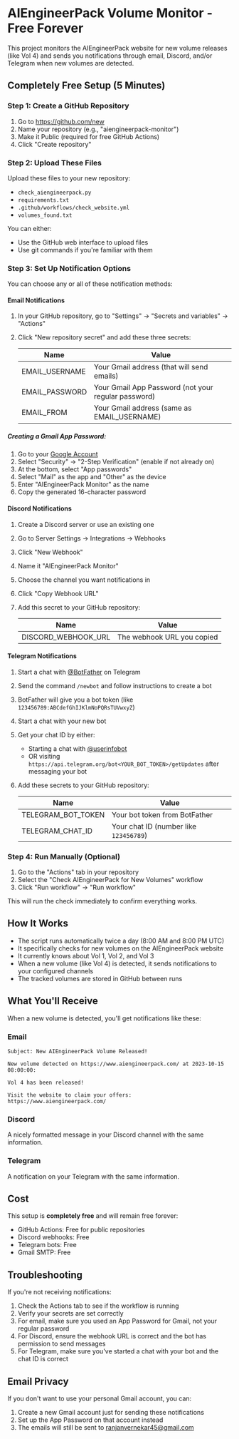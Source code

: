 # AIEngineerPack Volume Monitor - Free Forever

This project monitors the AIEngineerPack website for new volume releases (like Vol 4) and sends you notifications through email, Discord, and/or Telegram when new volumes are detected.

## Completely Free Setup (5 Minutes)

### Step 1: Create a GitHub Repository

1. Go to https://github.com/new
2. Name your repository (e.g., "aiengineerpack-monitor")
3. Make it Public (required for free GitHub Actions)
4. Click "Create repository"

### Step 2: Upload These Files

Upload these files to your new repository:
- `check_aiengineerpack.py`
- `requirements.txt`
- `.github/workflows/check_website.yml`
- `volumes_found.txt`

You can either:
- Use the GitHub web interface to upload files
- Use git commands if you're familiar with them

### Step 3: Set Up Notification Options

You can choose any or all of these notification methods:

#### Email Notifications

1. In your GitHub repository, go to "Settings" → "Secrets and variables" → "Actions"
2. Click "New repository secret" and add these three secrets:

   | Name | Value |
   |------|-------|
   | EMAIL_USERNAME | Your Gmail address (that will send emails) |
   | EMAIL_PASSWORD | Your Gmail App Password (not your regular password) |
   | EMAIL_FROM | Your Gmail address (same as EMAIL_USERNAME) |

##### Creating a Gmail App Password:
1. Go to your [Google Account](https://myaccount.google.com/)
2. Select "Security" → "2-Step Verification" (enable if not already on)
3. At the bottom, select "App passwords"
4. Select "Mail" as the app and "Other" as the device
5. Enter "AIEngineerPack Monitor" as the name
6. Copy the generated 16-character password

#### Discord Notifications

1. Create a Discord server or use an existing one
2. Go to Server Settings → Integrations → Webhooks
3. Click "New Webhook"
4. Name it "AIEngineerPack Monitor"
5. Choose the channel you want notifications in
6. Click "Copy Webhook URL"
7. Add this secret to your GitHub repository:

   | Name | Value |
   |------|-------|
   | DISCORD_WEBHOOK_URL | The webhook URL you copied |

#### Telegram Notifications

1. Start a chat with [@BotFather](https://t.me/BotFather) on Telegram
2. Send the command `/newbot` and follow instructions to create a bot
3. BotFather will give you a bot token (like `123456789:ABCdefGhIJKlmNoPQRsTUVwxyZ`)
4. Start a chat with your new bot
5. Get your chat ID by either:
   - Starting a chat with [@userinfobot](https://t.me/userinfobot)
   - OR visiting `https://api.telegram.org/bot<YOUR_BOT_TOKEN>/getUpdates` after messaging your bot
6. Add these secrets to your GitHub repository:

   | Name | Value |
   |------|-------|
   | TELEGRAM_BOT_TOKEN | Your bot token from BotFather |
   | TELEGRAM_CHAT_ID | Your chat ID (number like `123456789`) |

### Step 4: Run Manually (Optional)

1. Go to the "Actions" tab in your repository
2. Select the "Check AIEngineerPack for New Volumes" workflow
3. Click "Run workflow" → "Run workflow"

This will run the check immediately to confirm everything works.

## How It Works

- The script runs automatically twice a day (8:00 AM and 8:00 PM UTC)
- It specifically checks for new volumes on the AIEngineerPack website
- It currently knows about Vol 1, Vol 2, and Vol 3
- When a new volume (like Vol 4) is detected, it sends notifications to your configured channels
- The tracked volumes are stored in GitHub between runs

## What You'll Receive

When a new volume is detected, you'll get notifications like these:

### Email
```
Subject: New AIEngineerPack Volume Released!

New volume detected on https://www.aiengineerpack.com/ at 2023-10-15 08:00:00:

Vol 4 has been released!

Visit the website to claim your offers: https://www.aiengineerpack.com/
```

### Discord
A nicely formatted message in your Discord channel with the same information.

### Telegram
A notification on your Telegram with the same information.

## Cost

This setup is **completely free** and will remain free forever:
- GitHub Actions: Free for public repositories
- Discord webhooks: Free
- Telegram bots: Free
- Gmail SMTP: Free

## Troubleshooting

If you're not receiving notifications:
1. Check the Actions tab to see if the workflow is running
2. Verify your secrets are set correctly
3. For email, make sure you used an App Password for Gmail, not your regular password
4. For Discord, ensure the webhook URL is correct and the bot has permission to send messages
5. For Telegram, make sure you've started a chat with your bot and the chat ID is correct

## Email Privacy

If you don't want to use your personal Gmail account, you can:
1. Create a new Gmail account just for sending these notifications
2. Set up the App Password on that account instead
3. The emails will still be sent to ranjanvernekar45@gmail.com 